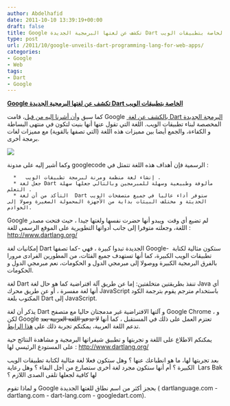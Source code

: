 ```yaml
---
author: Abdelhafid
date: 2011-10-10 13:39:19+00:00
draft: false
title: Google تكشف عن لغتها البرمجية الجديدة Dart الخاصة بتطبيقات الويب
type: post
url: /2011/10/google-unveils-dart-programming-lang-for-web-apps/
categories:
- Google
- Web
tags:
- Dart
- Google
---
```


[**Google تكشف عن لغتها البرمجية الجديدة Dart الخاصة بتطبيقات الويب**](https://www.it-scoop.com/2011/10/google-unveils-dart-programming-lang-for-web-apps/)




كما سبق [وأن أشرنا إليه من قبل](../2011/09/dart/)، قامت Google [ بالكشف عن لغة Dart البرمجة الجديدة](http://googlecode.blogspot.com/2011/10/dart-language-for-structured-web.html) المخصصة لبناء تطبيقات الويب. اللغة التي تقول عنها أنها بنيت لتكون في منتهى البساطة و الكفاءة، والجمع أيضا بين مميزات هذه اللغة (التي تصفها بالقوية) مع مميزات لغات برمجة أخرى.




[![](http://www.dartlang.org/imgs/dart-logo.png)
](https://www.it-scoop.com/2011/10/google-unveils-dart-programming-lang-for-web-apps/)




وكما أشير إليه على مدونة googlecode الرسمية فإن أهداف هذه اللغة تتمثل في :






	  *   إنشاء لغة منظمة ومرنة لبرمجة تطبيقات الويب .
	  * جعل لغة Dart مألوفة وطبيعية وسهلة للمبرمجين وبالتالي جعلها سهلة التعلم .
	  * التأكد من أن لغة  Dart ستوفر أداء عاليا في جميع متصفحات الويب الحديثة و مختلف البيئات بداية من الأجهزة المحمولة الصغيرة وصولا إلى الخوادم.



Google لم تضيع أي وقت  ويبدو أنها حضرت نفسها ولغتها جيدا ، حيث فتحت مصدر اللغة، وجعلته متوفرا إلى جانب أدواتها التطويرية على الموقع الرسمي للغة : http://www.dartlang.org/




إمكانيات لغة Dart الجديدة تبدوا كبيرة ، فهي -كما تصفها Google-  ستكون مثالية لكتابة تطبيقات الويب الكبيرة، كما أنها تستهدف جميع الفئات، من المطورين الفرادى مرورا بالفرق البرمجية الكبيرة ووصولا إلى مبرمجي الدول و الحكومات، نعم مبرمجي الدول و الحكومات.




لغة Dart تنفذ بطريقتين متخلفتين: إما عن طريق آلة افتراضية كما هو حال لغة Java أي أنها لغة مفسرة ، أو عن طريق محرك JavaScript باستخدام مترجم يقوم بترجمة الكود المكتوب بلغة Dart إلى JavaScript.




يذكر أن لغة Dart و آلتها الافتراضية غير مدمجتان حاليا مع متصفح Google Chrome ، و لكن Google تعتزم العمل على ذلك في المستقبل ، كما أنها <del>لا تدعم اللغة العربية بعد</del> تدعم اللغة العربية، يمكنكم تجربة ذلك على [هذا الرابط](http://try.dartlang.org/s/WVoN).




يمكنكم الاطلاع على اللغة و تجربتها و تطبيق شيفراتها البرمجية و مشاهدة النتائج حية على المستودع الرئيسي لها : http://www.dartlang.org/




بعد تجربتها لها، ما هو انطباعك عنها ؟ وهل ستكون فعلا لغة مثالية لكتابة تطبيقات الويب الكبيرة ؟ أم أنها ستكون مجرد لغة أخرى ستصارع من أجل البقاء ؟ وهل رعاية  Lars Bak لها كافية لجعلها تلقى الصدى اللازم ؟


و لماذا تقوم Google بحجز أكثر من اسم نطاق للغتها الجديدة ( dartlanguage.com - dartlang.com - dart-lang.com - googledart.com).
